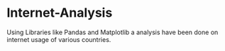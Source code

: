 # Internet-Analysis
 Using Libraries like Pandas and Matplotlib a analysis have been done on internet usage of various countries.
